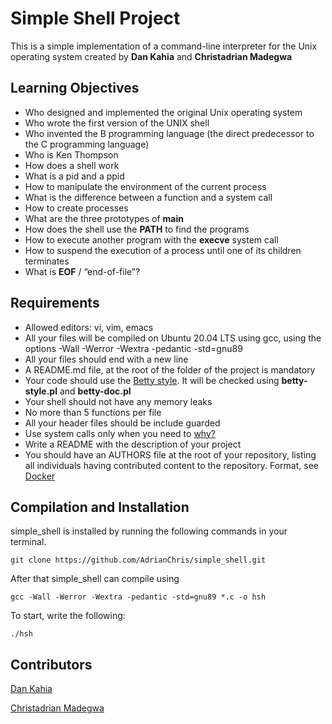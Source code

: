 # Simple Shell Project

This is a simple implementation of a command-line interpreter for the Unix operating system created by **Dan Kahia** and **Christadrian Madegwa**

## Learning Objectives

* Who designed and implemented the original Unix operating system
* Who wrote the first version of the UNIX shell
* Who invented the B programming language (the direct predecessor to the C programming language)
* Who is Ken Thompson
* How does a shell work
* What is a pid and a ppid
* How to manipulate the environment of the current process
* What is the difference between a function and a system call
* How to create processes
* What are the three prototypes of **main**
* How does the shell use the **PATH** to find the programs
* How to execute another program with the **execve** system call
* How to suspend the execution of a process until one of its children terminates
* What is **EOF** / “end-of-file”?

## Requirements

* Allowed editors: vi, vim, emacs 
* All your files will be compiled on Ubuntu 20.04 LTS using gcc, using the options -Wall -Werror -Wextra -pedantic -std=gnu89
* All your files should end with a new line
* A README.md file, at the root of the folder of the project is mandatory
* Your code should use the [Betty style](https://github.com/holbertonschool/Betty/blob/master/betty-style.pl). It will be checked using **betty-style.pl**   and **betty-doc.pl**
* Your shell should not have any memory leaks
* No more than 5 functions per file
* All your header files should be include guarded
* Use system calls only when you need to [why?](https://www.quora.com/Why-are-system-calls-expensive-in-operating-systems)
* Write a README with the description of your project
* You should have an AUTHORS file at the root of your repository, listing all individuals having contributed content to the repository. Format, see     [Docker](https://github.com/moby/moby/blob/master/AUTHORS)

## Compilation and Installation

simple_shell is installed by running the following commands in your terminal.

    git clone https://github.com/AdrianChris/simple_shell.git

After that simple_shell can compile using

    gcc -Wall -Werror -Wextra -pedantic -std=gnu89 *.c -o hsh

To start, write the following:

    ./hsh

## Contributors

[Dan Kahia](https://github.com/DANKAHIA)

[Christadrian Madegwa](https://github.com/AdrianChris)

